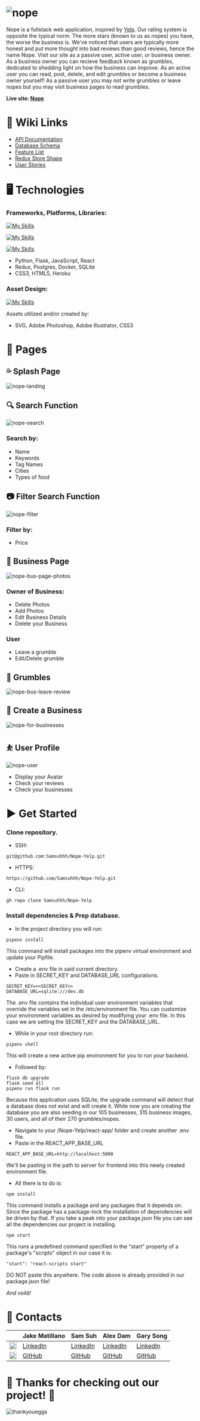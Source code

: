 # ![nope](https://user-images.githubusercontent.com/105745865/196279933-2feae36c-6493-406e-a8b3-795d31f51456.png)

Nope is a fullstack web application, inspired by [Yelp](https://yelp.com). Our rating system is opposite the typical norm. The more stars (known to us as nopes) you have, the worse the business is. We've noticed that users are typically more honest and put more thought into bad reviews than good reviews, hence the name Nope. Visit our site as a passive user, active user, or business owner. As a business owner you can recieve feedback known as grumbles, dedicated to shedding light on how the business can improve. As an active user you can read, post, delete, and edit grumbles or become a business owner yourself! As a passive user you may not write grumbles or leave nopes but you may visit business pages to read grumbles. 

**Live site: [Nope](http://nope-yelp.herokuapp.com)**

# 🔗 Wiki Links
- [API Documentation](https://github.com/samsuhhh/Nope-Yelp/wiki/API-Documentation)
- [Database Schema](https://github.com/samsuhhh/Nope-Yelp/wiki/Database-Schema)
- [Feature List](https://github.com/samsuhhh/Nope-Yelp/wiki/Feature-List)
- [Redux Store Shape](https://github.com/samsuhhh/Nope-Yelp/wiki/Redux-State)
- [User Stories](https://github.com/Samsuhhh/Nope-Yelp/wiki/User-Stories)


# 🖥️ Technologies
### Frameworks, Platforms, Libraries:
[![My Skills](https://skillicons.dev/icons?i=py,flask,js,react)](http://nope-yelp.herokuapp.com)

[![My Skills](https://skillicons.dev/icons?i=redux,postgres,docker,sqlite)](http://nope-yelp.herokuapp.com)

[![My Skills](https://skillicons.dev/icons?i=css,html,heroku)](http://nope-yelp.herokuapp.com)

- Python, Flask, JavaScript, React
- Redux, Postgres, Docker, SQLite
- CSS3, HTML5, Heroku

### Asset Design:
[![My Skills](https://skillicons.dev/icons?i=svg,ps,ai,css)](http://nope-yelp.herokuapp.com)

Assets utilized and/or created by:

- SVG, Adobe Photoshop, Adobe Illustrator, CSS3


# 📃 Pages

## 💦 Splash Page
![nope-landing](https://user-images.githubusercontent.com/105745865/197316610-4d8b99d9-9771-484a-98fe-8525242fbf29.gif)

## 🔍 Search Function
![nope-search](https://user-images.githubusercontent.com/105745865/197316723-51f9468a-cb11-4f69-974b-f672d7562a65.gif)
### Search by:
- Name
- Keywords
- Tag Names
- Cities
- Types of food

## 📷 Filter Search Function
![nope-filter](https://user-images.githubusercontent.com/105745865/197316865-654ef89f-c24c-48cf-8aa9-03b7e727e2f4.gif)
### Filter by:
- Price

## 🐝 Business Page
![nope-bus-page-photos](https://user-images.githubusercontent.com/105745865/197317160-7af4ee07-a017-49f0-a9ae-2813133346fc.gif)
### Owner of Business:
- Delete Photos
- Add Photos
- Edit Business Details
- Delete your Business

### User
- Leave a grumble
- Edit/Delete grumble

## 💢 Grumbles
![nope-bus-leave-review](https://user-images.githubusercontent.com/105745865/197317207-0f2c2012-27f9-4cc1-855f-2f95828f8013.gif)

## 🏢 Create a Business
![nope-for-businesses](https://user-images.githubusercontent.com/105745865/197317331-479844a0-5585-44c1-93e4-196fdaad996e.gif)

## ⛹️ User Profile
![nope-user](https://user-images.githubusercontent.com/105745865/197317454-7efe1571-bcfa-4d99-af3f-5877e98236e2.gif)
- Display your Avatar
- Check your reviews
- Check your businesses

# ▶️ Get Started

### Clone repository.

- SSH:

```
git@github.com:Samsuhhh/Nope-Yelp.git
```

- HTTPS:

```
https://github.com/Samsuhhh/Nope-Yelp.git
```

- CLI:
```
gh repo clone Samsuhhh/Nope-Yelp
```

### Install dependencies & Prep database.
- In the project directory you will run:

```
pipenv install
```

This command will install packages into the pipenv virtual environment and update your Pipfile.

- Create a .env file in said current directory.
- Paste in SECRET_KEY and DATABASE_URL configurations.

```
SECRET_KEY=<<SECRET_KEY>>
DATABASE_URL=sqlite:///dev.db
```

The .env file contains the individual user environment variables that override the variables set in the /etc/environment file. You can customize your environment variables as desired by modifying your .env file. In this case we are setting the SECRET_KEY and the DATABASE_URL.

- While in your root directory run:

```
pipenv shell
```

This will create a new active pip environment for  you to run your backend.

- Followed by:

```
flask db upgrade
flask seed all
pipenv run flask run
```

Because this application uses SQLite, the upgrade command will detect that a database does not exist and will create it. While now you are creating the database you are also seeding in our 105 businesses, 315 business images, 30 users, and all of their 270 grumbles/nopes.

- Navigate to your /Nope-Yelp/react-app/ folder and create another .env file.
- Paste in the REACT_APP_BASE_URL

```
REACT_APP_BASE_URL=http://localhost:5000
```
We'll be pasting in the path to server for frontend into this newly created environment file.

- All there is to do is:

```
npm install
```
This command installs a package and any packages that it depends on. Since the package has a package-lock the installation of dependencies will be driven by that. If you take a peak into your package.json file you can see all the dependencies our project is installing.

```
npm start
```
This runs a predefined command specified in the "start" property of a package's "scripts" object in our case it is:

```
"start": "react-scripts start"
```
DO NOT paste this anywhere. The code above is already provided in our package.json file!

*And voilà!*

# 📱 Contacts

|        | Jake Matillano |  Sam Suh  | Alex Dam | Gary Song |
|--------|----------------|-----------|----------|-----------|
| <img src=https://i.imgur.com/2ffGJqj.png width=20> | [LinkedIn](https://www.linkedin.com/in/jake-matillano-b141811a3/) | [LinkedIn](https://www.linkedin.com/) | [LinkedIn](https://www.linkedin.com/in/alexander-dam-a45b8821a/) | [LinkedIn](https://www.linkedin.com/in/gary-song-96b071246/) |
| <img src=https://i.imgur.com/w9xwrCT.png width=20> | [GitHub](https://github.com/jdoofey) | [GitHub](https://github.com/Samsuhhh) | [GitHub](https://github.com/Aldam55) | [GitHub](https://github.com/garydsong) |

# 🥚 Thanks for checking out our project! 🥚

![thankyoueggs](https://user-images.githubusercontent.com/105745865/197347731-a3116dbe-0bec-444c-ae22-a82f69c90717.png)
